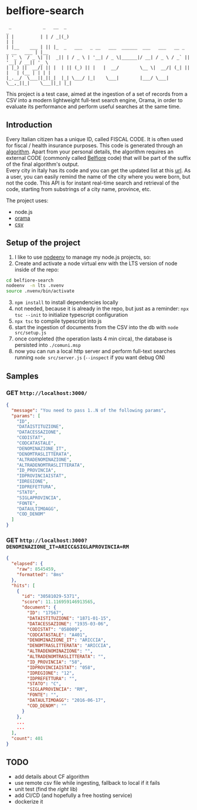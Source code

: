 # belfiore-search  

``` 
 _            _   __  _                                                           _
| |          | | / _|(_)                                                         | |
| |__    ___ | || |_  _   ___   _ __   ___  ______  ___   ___   __ _  _ __   ___ | |__
| '_ \  / _ \| ||  _|| | / _ \ | '__| / _ \|______|/ __| / _ \ / _` || '__| / __|| '_ \
| |_) ||  __/| || |  | || (_) || |   |  __/        \__ \|  __/| (_| || |   | (__ | | | |
|_.__/  \___||_||_|  |_| \___/ |_|    \___|        |___/ \___| \__,_||_|    \___||_| |_|
```

This project is a test case, aimed at the ingestion of a set of records from a CSV into a modern lightweight full-text search engine, Orama, in order to evaluate its performance and perform useful searches at the same time.

## Introduction  
Every Italian citizen has a unique ID, called FISCAL CODE. It is often used for fiscal / health insurance purposes. This code is generated through an [algorithm](https://www.agenziaentrate.gov.it/portale/web/guest/schede/istanze/richiesta-ts_cf/informazioni-codificazione-pf). Apart from your personal details, the algorithm requires an external CODE (commonly called [Belfiore](https://it.wikipedia.org/wiki/Codice_catastale) code) that will be part of the suffix of the final algorithm's output.  
Every city in Italy has its code and you can get the updated list at this [url](https://www.anagrafenazionale.interno.it/wp-content/uploads/ANPR_archivio_comuni.csv). As a user, you can easily remind the name of the city where you were born, but not the code. This API is for instant real-time search and retrieval of the code, starting from substrings of a city name, province, etc.


The project uses:  
- node.js
- [orama](https://oramasearch.com/)
- [csv](https://www.npmjs.com/package/csv)

## Setup of the project  
1. I like to use [nodeenv](https://github.com/ekalinin/nodeenv) to manage my node.js projects, so:
2. Create and activate a node virtual env with the LTS version of node inside of the repo:
```bash
cd belfiore-search  
nodeenv  -n lts .nvenv  
source .nvenv/bin/activate  
```
3. `npm install` to install dependencies locally 
4. not needed, because it is already in the repo, but just as a reminder: `npx tsc --init` to initialize typescript configuration  
5. `npx tsc` to compile typescript into js  
6. start the ingestion of documents from the CSV into the db with `node src/setup.js`
7. once completed (the operation lasts 4 min circa), the database is persisted into `./comuni.msp`  
8. now you can run a local http server and perform full-text searches running `node src/server.js`  (`--inspect` if you want debug ON)  


## Samples

### GET `http://localhost:3000/`  
```json
{
  "message": "You need to pass 1..N of the following params",
  "params": [
    "ID",
    "DATAISTITUZIONE",
    "DATACESSAZIONE",
    "CODISTAT",
    "CODCATASTALE",
    "DENOMINAZIONE_IT",
    "DENOMTRASLITTERATA",
    "ALTRADENOMINAZIONE",
    "ALTRADENOMTRASLITTERATA",
    "ID_PROVINCIA",
    "IDPROVINCIAISTAT",
    "IDREGIONE",
    "IDPREFETTURA",
    "STATO",
    "SIGLAPROVINCIA",
    "FONTE",
    "DATAULTIMOAGG",
    "COD_DENOM"
  ]
}
```

### GET `http://localhost:3000?DENOMINAZIONE_IT=ARICC&SIGLAPROVINCIA=RM`  
```json
{
  "elapsed": {
    "raw": 8545459,
    "formatted": "8ms"
  },
  "hits": [
    {
      "id": "30581029-5371",
      "score": 11.116959146913565,
      "document": {
        "ID": "17567",
        "DATAISTITUZIONE": "1871-01-15",
        "DATACESSAZIONE": "1935-03-06",
        "CODISTAT": "058009",
        "CODCATASTALE": "A401",
        "DENOMINAZIONE_IT": "ARICCIA",
        "DENOMTRASLITTERATA": "ARICCIA",
        "ALTRADENOMINAZIONE": "",
        "ALTRADENOMTRASLITTERATA": "",
        "ID_PROVINCIA": "58",
        "IDPROVINCIAISTAT": "058",
        "IDREGIONE": "12",
        "IDPREFETTURA": "",
        "STATO": "C",
        "SIGLAPROVINCIA": "RM",
        "FONTE": "",
        "DATAULTIMOAGG": "2016-06-17",
        "COD_DENOM": ""
      }
    },
    ...
    ...
  ],
  "count": 401
}
```

## TODO
- add details about CF algorithm  
- use remote csv file while ingesting, fallback to local if it fails
- unit test (find the _right_ lib)
- add CI/CD (and hopefully a free hosting service)
- dockerize it  
